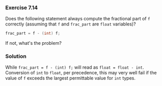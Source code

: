 ### Exercise 7.14
Does the following statement always compute the fractional part of `f` correctly (assuming that `f` and `frac_part` are `float` variables)?
```c
frac_part = f - (int) f;
```
If not, what's the problem?
### Solution
While `frac_part = f - (int) f;` will read as `float = float - int`. Conversion of `int` to `float`, per precedence, this may very well fail if the value of `f` exceeds the largest permittable value for `int` types.
